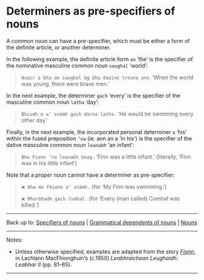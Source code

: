 # Determiners as pre-specifiers of nouns

A *common* noun can have a pre-specifier, which must be either a form of the definite article, or another determiner.

In the following example, the definite article form `an` ‘the’ is the specifier of the nominative masculine common noun `saoghal` ‘world’:

> `Nuair a bha an saoghal òg bha daoine treuna ann`. ‘When the world was young, there were brave men.’

In the next example, the determiner `gach` ‘every’ is the specifier of the masculine common noun `latha` ‘day’:

> `Bhiodh e a’ snàmh gach dàrna latha.` ‘He would be swimming every other day.’

Finally, in the next example, the incorporated personal determiner `a` ‘his’ within the fused preposition `’na` (ie. ann an a ‘in his’) is the specifier of the dative masculine common noun `leanabh` ‘an infant’:

> `Bha Fionn ’na leanabh beag.` ‘Finn was a little infant.’ (literally, ‘Finn was in his little infant’)

Note that a *proper* noun cannot have a determiner as pre-specifier:

> `❌ Bha mo Fhionn a’ snàmh.` (for ‘My Finn was swimming.’)
>
> `❌ Mharbhadh gach Cumhal.` (for ‘Every (man called) Cumhal was killed.’)

----

Back up to: [Specifiers of nouns](index.md) \| [Grammatical dependents of nouns](../index.md) \| [Nouns](../../index.md) 

----

Notes:

- Unless otherwise specified, examples are adapted from the story *[Fionn](../../texts/Fionn.md)*, in Lachlann MacFhionghuin’s (c.1950) *Leabhraichean Leughaidh: Leabhar II* (pp. 81–85).

----
